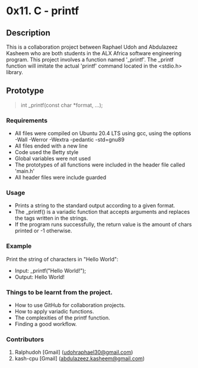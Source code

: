 # 0x11. C - printf

## Description

This is a collaboration project between Raphael Udoh and Abdulazeez Kasheem who are both students in the ALX Africa software engineering program.
This project involves a function named '\_printf'. The \_printf function will imitate the actual 'printf' command located in the <stdio.h> library.

## Prototype

> int \_printf(const char \*format, ...);

### Requirements

- All files were compiled on Ubuntu 20.4 LTS using gcc, using the options -Wall -Werror -Wextra -pedantic -std=gnu89
- All files ended with a new line
- Code used the Betty style
- Global variables were not used
- The prototypes of all functions were included in the header file called 'main.h'
- All header files were include guarded

### Usage

- Prints a string to the standard output according to a given format.
- The \_printf() is a variadic function that accepts arguments and replaces the tags written in the strings.
- If the program runs successfully, the return value is the amount of chars printed or -1 otherwise.

### Example

Print the string of characters in "Hello World":

- Input: \_printf("Hello World!");
- Output: Hello World!

### Things to be learnt from the project.

- How to use GitHub for collaboration projects.
- How to apply variadic functions.
- The complexities of the printf function.
- Finding a good workflow.

### Contributors

1. Ralphudoh [Gmail] (udohraphael30@gmail.com)
2. kash-cpu [Gmail] (abdulazeez.kasheem@gmail.com)
